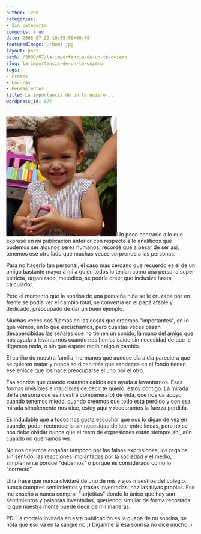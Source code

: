 ```yaml
---
author: ivan
categories:
- Sin categoría
comments: true
date: 2008-07-29 10:39:00+00:00
featuredImage: ./Romi.jpg
layout: post
path: /2008/07/la-importancia-de-un-te-quiero
slug: la-importancia-de-un-te-quiero
tags:
- Frases
- Locuras
- Pensamientos
title: La importancia de un te quiero...
wordpress_id: 877
---
```


[![](./Romi.jpg)](https://2.bp.blogspot.com/_T2UWuNJg3dQ/SI6WAvZ3d8I/AAAAAAAAAhg/oTqtk7LJQTo/s1600-h/Romi.jpg)Un poco contrario a lo que expresé en mi publicación anterior con respecto a lo analíticos que podemos ser algunos seres humanos, recordé que a pesar de ser así, tenemos ese otro lado que muchas veces sorprende a las personas.

Para no hacerlo tan personal, el caso más cercano que recuerdo es el de un amigo bastante mayor a mi a quien todos lo tenían como una persona super estricta, organizado, metódico, se podría creer que inclusive hasta calculador.

Pero el momento que la sonrisa de una pequeña niña se le cruzaba por en frente se podía ver el cambio total, se convertía en el papá afable y dedicado, preocupado de dar un buen ejemplo.

Muchas veces nos fijamos en las cosas que creemos "importantes", en lo que vemos, en lo que escuchamos, pero cuantas veces pasan desapercibidas las señales que no tienen un sonido, la mano del amigo que nos ayuda a levantarnos cuando nos hemos caído sin necesidad de que le digamos nada, o sin que espere recibir algo a cambio.

El cariño de nuestra familia, hermanos que aunque día a día pareciera que se quieren matar y nunca se dicen más que sandeces en el fondo tienen ese enlace que los hace preocuparse el uno por el otro.

Esa sonrisa que cuando estamos caídos nos ayuda a levantarnos. Esas formas invisibles e inaudibles de decir te quiero, estoy contigo. La mirada de la persona que es nuestra compañera(o) de vida, que nos da apoyo cuando tenemos miedo, cuando creemos que todo está perdido y con esa mirada simplemente nos dice, estoy aquí y recobramos la fuerza perdida.

Es indudable que a todos nos gusta escuchar que nos lo digan de vez en cuando, poder reconocerlo sin necesidad de leer entre líneas, pero no se nos debe olvidar nunca que el resto de expresiones están siempre ahí, aún cuando no querramos ver.

No nos dejemos engañar tampoco por las falsas expresiones, los regalos sin sentido, las reacciones implantadas por la sociedad y el medio, simplemente porque "debemos" o porque es considerado como lo "correcto".

Una frase que nunca olvidaré de uno de mis viejos maestros del colegio, nunca compres sentimientos y frases inventadas, haz las tuyas propias. Eso me enseñó a nunca comprar "tarjetitas" donde lo único que hay son sentimientos y palabras inventadas, queriendo simular de forma recortada lo que nuestra mente puede decir de mil maneras.

PD: La modelo invitada en esta publicación es la guapa de mi sobrina, se nota que eso va en la sangre no ;) Díganme si esa sonrisa no dice mucho :)
